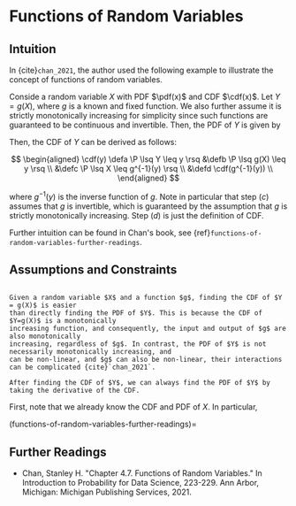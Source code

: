 # Functions of Random Variables

## Intuition

In {cite}`chan_2021`, the author used the following example to illustrate the 
concept of functions of random variables.

Conside a random variable $X$ with PDF $\pdf(x)$ and CDF $\cdf(x)$. Let $Y = g(X)$, 
where $g$ is a known and fixed function. We also further assume it is strictly monotonically
increasing for simplicity since such functions are guaranteed to be continuous
and invertible. Then, the PDF of $Y$ is given by

Then, the CDF of $Y$ can be derived as follows:

$$
\begin{aligned}
\cdf(y) \defa \P \lsq Y \leq y \rsq &\defb \P \lsq g(X) \leq y \rsq \\ 
                                    &\defc \P \lsq X \leq g^{-1}(y) \rsq \\
                                    &\defd \cdf(g^{-1}(y)) \\
\end{aligned}
$$

where $g^{-1}(y)$ is the inverse function of $g$. Note in particular that step $(c)$
assumes that $g$ is invertible, which is guaranteed by the assumption that $g$ is
strictly monotonically increasing. Step $(d)$ is just the definition of CDF.

Further intuition can be found in Chan's book, see {ref}`functions-of-random-variables-further-readings`.

## Assumptions and Constraints

```{prf:remark} Finding CDF is easier

Given a random variable $X$ and a function $g$, finding the CDF of $Y = g(X)$ is easier
than directly finding the PDF of $Y$. This is because the CDF of $Y=g(X)$ is a monotonically
increasing function, and consequently, the input and output of $g$ are also monotonically
increasing, regardless of $g$. In contrast, the PDF of $Y$ is not necessarily monotonically increasing, and
can be non-linear, and $g$ can also be non-linear, their interactions can be complicated {cite}`chan_2021`.

After finding the CDF of $Y$, we can always find the PDF of $Y$ by taking the derivative of the CDF.
```

First, note that we already know the CDF and PDF of $X$. In particular,



(functions-of-random-variables-further-readings)=
## Further Readings

- Chan, Stanley H. "Chapter 4.7. Functions of Random Variables." In Introduction to Probability for Data Science, 223-229. Ann Arbor, Michigan: Michigan Publishing Services, 2021. 
